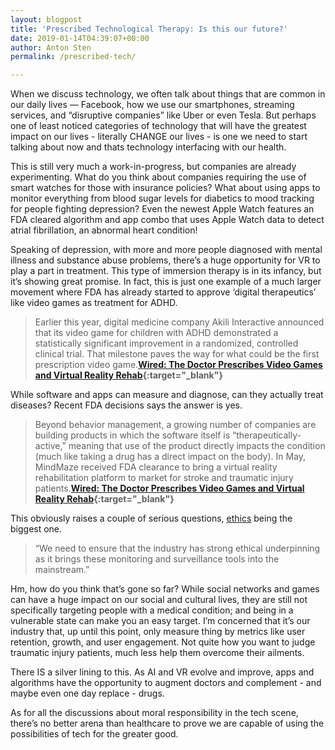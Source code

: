 ```yaml
---
layout: blogpost
title: 'Prescribed Technological Therapy: Is this our future?'
date: 2019-01-14T04:39:07+00:00
author: Anton Sten
permalink: /prescribed-tech/

---
```


When we discuss technology, we often talk about things that are common in our daily lives — Facebook, how we use our smartphones, streaming services, and “disruptive companies” like Uber or even Tesla. But perhaps one of least noticed categories of technology that will have the greatest impact on our lives - literally CHANGE our lives - is one we need to start talking about now and thats technology interfacing with our health.

This is still very much a work-in-progress, but companies are already experimenting. What do you think about companies requiring the use of smart watches for those with insurance policies? What about using apps to monitor everything from blood sugar levels for diabetics to mood tracking for people fighting depression? Even the newest Apple Watch features an FDA cleared algorithm and app combo that uses Apple Watch data to detect atrial fibrillation, an abnormal heart condition!

Speaking of depression, with more and more people diagnosed with mental illness and substance abuse problems, there’s a huge opportunity for VR to play a part in treatment. This type of immersion therapy is in its infancy, but it’s showing great promise. In fact, this is just one example of a much larger movement where FDA has already started to approve ‘digital therapeutics’ like video games as treatment for ADHD.

>Earlier this year, digital medicine company Akili Interactive announced that its video game for children with ADHD demonstrated a statistically significant improvement in a randomized, controlled clinical trial. That milestone paves the way for what could be the first prescription video game.**[Wired: The Doctor Prescribes Video Games and Virtual Reality Rehab](https://www.wired.com/story/prescription-video-games-and-vr-rehab/){:target="_blank"}**

While software and apps can measure and diagnose, can they actually treat diseases? Recent FDA decisions says the answer is yes.

>Beyond behavior management, a growing number of companies are building products in which the software itself is “therapeutically-active,” meaning that use of the product directly impacts the condition (much like taking a drug has a direct impact on the body). In May, MindMaze received FDA clearance to bring a virtual reality rehabilitation platform to market for stroke and traumatic injury patients.**[Wired: The Doctor Prescribes Video Games and Virtual Reality Rehab](https://www.wired.com/story/prescription-video-games-and-vr-rehab/){:target="_blank"}**

This obviously raises a couple of serious questions, [ethics](https://www.antonsten.com/moral-implications-apps/) being the biggest one.

>“We need to ensure that the industry has strong ethical underpinning as it brings these monitoring and surveillance tools into the mainstream.”

Hm, how do you think that’s gone so far? While social networks and games can have a huge impact on our social and cultural lives, they are still not specifically targeting people with a medical condition; and being in a vulnerable state can make you an easy target. I’m concerned that it’s our industry that, up until this point, only measure thing by metrics like user retention, growth, and user engagement. Not quite how you want to judge traumatic injury patients, much less help them overcome their ailments.

There IS a silver lining to this. As AI and VR evolve and improve, apps and algorithms have the opportunity to augment doctors and complement - and maybe even one day replace - drugs.

As for all the discussions about moral responsibility in the tech scene, there’s no better arena than healthcare to prove we are capable of using the possibilities of tech for the greater good.
